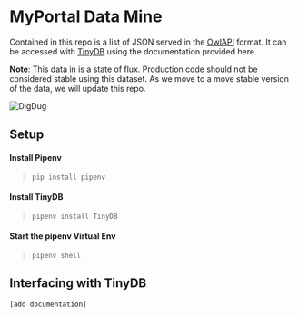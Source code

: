 # MyPortal Data Mine

Contained in this repo is a list of JSON served in the [OwlAPI](https://github.com/OpenCourseAPI/OwlAPI) format. It can be accessed with [TinyDB](https://tinydb.readthedocs.io/en/latest/getting-started.html#basic-usage) using the documentation provided here.

**Note**: This data in is a state of flux. Production code should not be considered stable using this dataset. As we move to a move stable version of the data, we will update this repo.

![DigDug](https://user-images.githubusercontent.com/19956136/41210925-2719052a-6ce9-11e8-9e89-3390cd712915.jpg)

## Setup

#### Install Pipenv
> `pip install pipenv`

#### Install TinyDB
> `pipenv install TinyDB`

#### Start the pipenv Virtual Env
> `pipenv shell`

## Interfacing with TinyDB

`[add documentation]`
